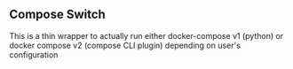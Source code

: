 Compose Switch 
--------------

This is a thin wrapper to actually run either docker-compose v1 (python) or docker compose v2 (compose CLI plugin) depending on user's configuration
